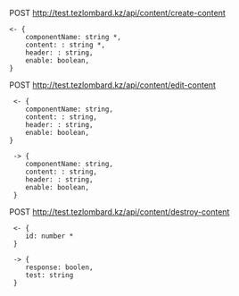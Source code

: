 POST http://test.tezlombard.kz/api/content/create-content


    <- {
        componentName: string *, 
        content: : string *, 
        header: : string,
        enable: boolean,
    }


POST http://test.tezlombard.kz/api/content/edit-content

     <- {
        componentName: string,
        content: : string,
        header: : string,
        enable: boolean,
    }
     
     -> {
        componentName: string,
        content: : string,
        header: : string,
        enable: boolean,
     }

POST http://test.tezlombard.kz/api/content/destroy-content

     <- {
        id: number *
     }
     
     -> {
        response: boolen, 
        test: string
     }